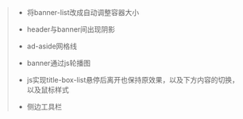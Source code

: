 > * 将banner-list改成自动调整容器大小
> 
> * header与banner间出现阴影
> 
> * ad-aside网格线
> 
> * banner通过js轮播图
>
> * js实现title-box-list悬停后离开也保持原效果，以及下方内容的切换，以及鼠标样式
>
> * 侧边工具栏